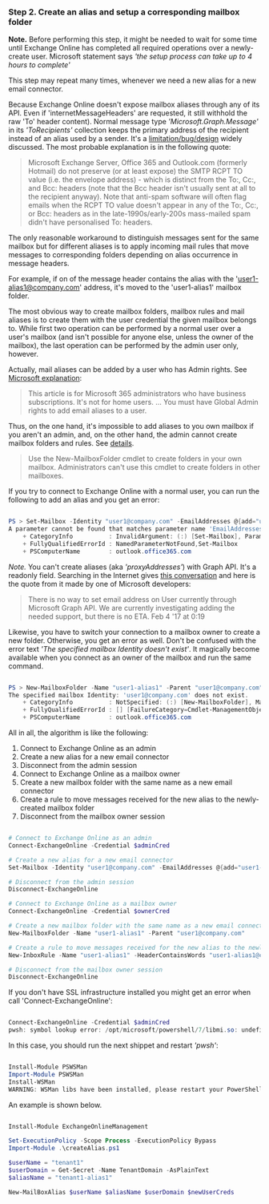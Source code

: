 ### Step 2. Create an alias and setup a corresponding mailbox folder

__Note.__ Before performing this step, it might be needed to wait for some time until Exchange Online has completed all required operations over a newly-create user. Microsoft statement says _'the setup process can take up to 4 hours to complete'_

This step may repeat many times, whenever we need a new alias for a new email connector.

Because Exchange Online doesn't expose mailbox aliases through any of its API. Even if 'internetMessageHeaders' are requested, it still withhold the raw 'To' header content).  Normal message type _'Microsoft.Graph.Message'_ in its _'ToRecipients'_ collection keeps the primary address of the recipient instead of an alias used by a sender. It's a [limitation/bug/design](https://stackoverflow.com/questions/60292284/microsoft-graph-how-to-get-the-alias-from-an-email-message) widely discussed. The most probable explanation is in the following quote:

> Microsoft Exchange Server, Office 365 and Outlook.com (formerly Hotmail) do not preserve (or at least expose) the SMTP RCPT TO value (i.e. the envelope address) - which is distinct from the To:, Cc:, and Bcc: headers (note that the Bcc header isn't usually sent at all to the recipient anyway).
> Note that anti-spam software will often flag emails when the RCPT TO value doesn't appear in any of the To:, Cc:, or Bcc: headers as in the late-1990s/early-200s mass-mailed spam didn't have personalised To: headers.

The only reasonable workaround to distinguish messages sent for the same mailbox but for different aliases is to apply incoming mail rules that move messages to corresponding folders depending on alias occurrence in message headers.

For example, if on of the message header contains the alias with the 'user1-alias1@company.com' address, it's moved to the 'user1-alias1' mailbox folder.

The most obvious way to create mailbox folders, mailbox rules and mail aliases is to create them with the user credential the given mailbox belongs to. While first two operation can be performed by a normal user over a user's mailbox (and isn't possible for anyone else, unless the owner of the mailbox), the last operation can be performed by the admin user only, however. 

Actually, mail aliases can be added by a user who has Admin rights. 
See [Microsoft explanation](https://docs.microsoft.com/en-us/microsoft-365/admin/email/add-another-email-alias-for-a-user?view=o365-worldwide):

> This article is for Microsoft 365 administrators who have business subscriptions. It's not for home users.
> ...
> You must have Global Admin rights to add email aliases to a user.

Thus, on the one hand, it's impossible to add aliases to you own mailbox if you aren't an admin, and, on the other hand, the admin cannot create mailbox folders and rules. See [details](https://docs.microsoft.com/en-us/powershell/module/exchange/new-mailboxfolder?view=exchange-ps).

> Use the New-MailboxFolder cmdlet to create folders in your own mailbox. Administrators can't use this cmdlet to create folders in other mailboxes.

If you try to connect to Exchange Online with a normal user, you can run the following to add an alias and you get an error:

```powershell

PS > Set-Mailbox -Identity "user1@company.com" -EmailAddresses @{add="user1-alias1@company.com"}
A parameter cannot be found that matches parameter name 'EmailAddresses'.
    + CategoryInfo          : InvalidArgument: (:) [Set-Mailbox], ParameterBindingException
    + FullyQualifiedErrorId : NamedParameterNotFound,Set-Mailbox
    + PSComputerName        : outlook.office365.com

```

_Note._ You can't create aliases (aka _'proxyAddresses'_) with Graph API. It's a readonly field. Searching in the Internet gives [this conversation](https://stackoverflow.com/questions/41961856/updating-proxyaddresses-using-microsoft-graph-api/42035071#42035071) and here is the quote from it made by one of Microsoft developers:

> There is no way to set email address on User currently through Microsoft Graph API. We are currently investigating adding the needed support, but there is no ETA.
> Feb 4 '17 at 0:19

Likewise, you have to switch your connection to a mailbox owner to create a new folder. Otherwise, you get an error as well. Don't be confused with the error text _'The specified mailbox Identity doesn't exist'_. It magically become available when you connect as an owner of the mailbox and run the same command.

```powershell

PS > New-MailboxFolder -Name "user1-alias1" -Parent "user1@company.com"
The specified mailbox Identity: 'user1@company.com' does not exist.
    + CategoryInfo          : NotSpecified: (:) [New-MailboxFolder], ManagementObjectNotFoundException
    + FullyQualifiedErrorId : [] [FailureCategory=Cmdlet-ManagementObjectNotFoundException] D228C798,Microsoft.Exchange.Management.StoreTasks.NewMailboxFolder
    + PSComputerName        : outlook.office365.com

```

All in all, the algorithm is like the following:

1. Connect to Exchange Online as an admin
2. Create a new alias for a new email connector
3. Disconnect from the admin session
4. Connect to Exchange Online as a mailbox owner
5. Create a new mailbox folder with the same name as a new email connector
6. Create a rule to move messages received for the new alias to the newly-created mailbox folder 
7. Disconnect from the mailbox owner session

```powershell

# Connect to Exchange Online as an admin
Connect-ExchangeOnline -Credential $adminCred

# Create a new alias for a new email connector
Set-Mailbox -Identity "user1@company.com" -EmailAddresses @{add="user1-alias1@company.com"}

# Disconnect from the admin session
Disconnect-ExchangeOnline

# Connect to Exchange Online as a mailbox owner
Connect-ExchangeOnline -Credential $ownerCred

# Create a new mailbox folder with the same name as a new email connector
New-MailboxFolder -Name "user1-alias1" -Parent "user1@company.com"

# Create a rule to move messages received for the new alias to the newly created mailbox folder
New-InboxRule -Name "user1-alias1" -HeaderContainsWords "user1-alias1@company.com" -MoveToFolder ":\user1-alias1"

# Disconnect from the mailbox owner session
Disconnect-ExchangeOnline

```

If you don't have SSL infrastructure installed you might get an error when call 'Connect-ExchangeOnline':

```powershell

Connect-ExchangeOnline -Credential $adminCred
pwsh: symbol lookup error: /opt/microsoft/powershell/7/libmi.so: undefined symbol: SSL_library_init

```

In this case, you should run the next shippet and restart _'pwsh'_:

```powershell

Install-Module PSWSMan
Import-Module PSWSMan
Install-WSMan
WARNING: WSMan libs have been installed, please restart your PowerShell session to enable it in PowerShell

```

An example is shown below.

```powershell

Install-Module ExchangeOnlineManagement

Set-ExecutionPolicy -Scope Process -ExecutionPolicy Bypass
Import-Module .\createAlias.ps1

$userName = "tenant1" 
$userDomain = Get-Secret -Name TenantDomain -AsPlainText
$aliasName = "tenant1-alias1" 

New-MailBoxAlias $userName $aliasName $userDomain $newUserCreds

```